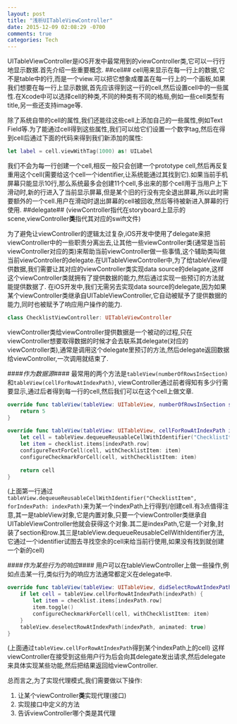 ```yaml
---
layout: post
title: "浅析UITableViewController"
date: 2015-12-09 02:08:29 -0700
comments: true
categories: Tech
---
```

UITableViewController是iOS开发中最常用到的viewController类,它可以一行行地显示数据.首先介绍一些重要概念.
##cell##
cell用来显示在每一行上的数据,它不是table中的行,而是一个view.可以把它想象成覆盖在每一行上的一个画板,如果我们想要在每一行上显示数据,首先应该得到这一行的cell,然后设置cell中的一些属性.在Xcode中可以选择cell的种类,不同的种类有不同的格局,例如一些cell类型有title,另一些还支持image等.

除了系统自带的cell的属性,我们还能往这些cell上添加自己的一些属性,例如Text Field等.为了能通过cell得到这些属性,我们可以给它们设置一个数字tag,然后在得到cell后通过下面的代码来得到我们新添加的属性:

```swift
let label = cell.viewWithTag(1000) as! UILabel
```

我们不会为每一行创建一个cell,相反一般只会创建一个prototype cell,然后再反复重用这个cell(需要给这个cell一个identifier,让系统能通过其找到它).如果当前手机屏幕只能显示10行,那么系统最多会创建11个cell,多出来的那个cell用于当用户上下滑动时,新的行进入了当前显示屏幕,但是某个旧的行没有完全退出屏幕,所以此时需要额外的一个cell.用户在滑动时退出屏幕的cell被回收,然后等待被新进入屏幕的行使用. 
##delegate##
(viewController指代在storyboard上显示的scene,viewController**类**指代其对应的swift文件)

为了避免让viewController的逻辑太过复杂,iOS开发中使用了delegate来把viewController中的一些职责分离出去,让其他一些viewController类(通常是当前viewController对应的类)来帮助当前viewController做一些事情,这个辅助类叫做当前viewController的delegate.在UITableViewController中,为了给tableView提供数据,我们需要让其对应的viewController类实现data source的delagate,这样这个viewController类就拥有了提供数据的能力,然后通过实现一些预订的方法就能提供数据了. 在iOS开发中,我们无需另去实现data source的delegate,因为如果某个viewController类继承自UITableViewController,它自动被赋予了提供数据的能力,同时也被赋予了响应用户操作的能力.

```swift
class ChecklistViewController: UITableViewController
```

viewController类给viewController提供数据是一个被动的过程,只在viewController想要取得数据的时候才会去联系其delegate(对应的viewController类),通常是调用这个delegate里预订的方法,然后delegate返回数据给viewController,一次调用就结束了.


####*作为数据源*####
最常用的两个方法是`tableView(numberOfRowsInSection)`和`tableView(cellForRowAtIndexPath)`, viewController通过前者得知有多少行需要显示,通过后者得到每一行的cell,然后我们可以在这个cell上做文章.

```swift
override func tableView(tableView: UITableView, numberOfRowsInSection section: Int) -> Int {
    return 5
}
    
override func tableView(tableView: UITableView, cellForRowAtIndexPath indexPath: NSIndexPath) -> UITableViewCell {
    let cell = tableView.dequeueReusableCellWithIdentifier("ChecklistItem", forIndexPath: indexPath)
    let item = checklist.items[indexPath.row]
    configureTextForCell(cell, withChecklistItem: item)
    configureCheckmarkForCell(cell, withChecklistItem: item)
        
    return cell
}
```
(上面第一行通过`tableView.dequeueReusableCellWithIdentifier("ChecklistItem", forIndexPath: indexPath)`来为某一个indexPath上行得到/创建cell.有3点值得注意,其一是tableView对象,它是内置对象,只要一个viewController类继承自UITableViewController他就会获得这个对象.其二是indexPath,它是一个对象,封装了section和row.其三是tableView.dequeueReusableCellWithIdentifier方法,它通过一个identifier试图去寻找空余的cell来给当前行使用,如果没有找到就创建一个新的cell)


####*作为某些行为的响应*####
用户可以在tableViewController上做一些操作,例如点击某一行,类似行为的响应方法通常都定义在delegate中.

```swift
override func tableView(tableView: UITableView, didSelectRowAtIndexPath indexPath: NSIndexPath) {
    if let cell = tableView.cellForRowAtIndexPath(indexPath) {
        let item = checklist.items[indexPath.row]
        item.toggle()
        configureCheckmarkForCell(cell, withChecklistItem: item)
    }
    tableView.deselectRowAtIndexPath(indexPath, animated: true)
}
```
(上面通过`tableView.cellForRowAtIndexPath`得到某个indexPath上的cell)
这样viewController在接受到这些用户行为后会向其delegate发出请求,然后delegate来具体实现某些功能,然后把结果返回给viewController.

总而言之,为了实现代理模式,我们需要做以下操作:
1. 让某个viewController**类**实现代理(接口)
2. 实现接口中定义的方法
3. 告诉viewController哪个类是其代理